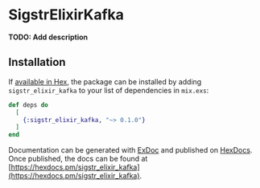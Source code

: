 # SigstrElixirKafka

**TODO: Add description**

## Installation

If [available in Hex](https://hex.pm/docs/publish), the package can be installed
by adding `sigstr_elixir_kafka` to your list of dependencies in `mix.exs`:

```elixir
def deps do
  [
    {:sigstr_elixir_kafka, "~> 0.1.0"}
  ]
end
```

Documentation can be generated with [ExDoc](https://github.com/elixir-lang/ex_doc)
and published on [HexDocs](https://hexdocs.pm). Once published, the docs can
be found at [https://hexdocs.pm/sigstr_elixir_kafka](https://hexdocs.pm/sigstr_elixir_kafka).

